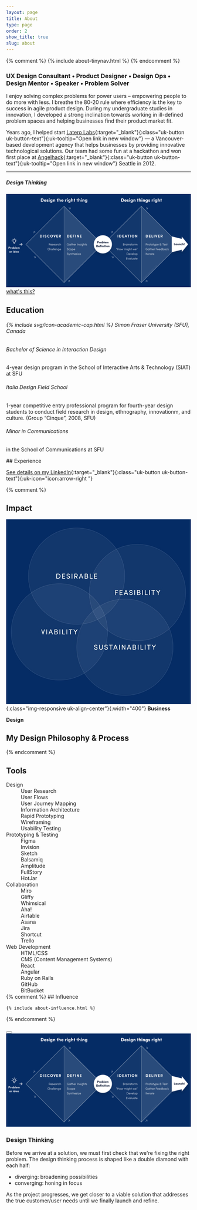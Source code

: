 ```yaml
---
layout: page
title: About
type: page
order: 2
show_title: true
slug: about
---
```


<a id="top"></a>

{% comment %}
{% include about-tinynav.html %}
{% endcomment %}

### UX Design Consultant • Product Designer • Design Ops • Design Mentor • Speaker • Problem Solver

I enjoy solving complex problems for power users – empowering people to do more with less. I breathe the 80-20 rule where efficiency is the key to success in agile product design. During my undergraduate studies in innovation, I developed a strong inclination towards working in ill-defined problem spaces and helping businesses find their product market fit.

Years ago, I helped start [Latero Labs](https://www.laterolabs.com/){:target="\_blank"}{:class="uk-button uk-button-text"}{:uk-tooltip="Open link in new window"} — a Vancouver-based development agency that helps businesses by providing innovative technological solutions. Our team had some fun at a hackathon and won first place at [Angelhack](https://www.angelhack.com/){:target="\_blank"}{:class="uk-button uk-button-text"}{:uk-tooltip="Open link in new window"} Seattle in 2012.

---

<h5 class="uk-text-center">Design Thinking</h5>
<div class="uk-card uk-borderd uk-text-center uk-align-center uk-width-2-3@s">
	<a href="#design-diamond" data-uk-toggle>
		<img src="/assets/content-images/about-designdiamond.jpg" alt="Design Diamond Process" class="img-responsive fade-in-hover">
		<span class="uk-button uk-button-link uk-margin-small-top" uk-icon="arrow-up">what's this?</span>
	</a>
</div>

## Education

<h6 class="uk-margin-bottom">
    {% include svg/icon-academic-cap.html %}
    Simon Fraser University (SFU), Canada
</h6>
<div uk-grid class="uk-child-width-1-1 uk-grid-small uk-grid-match">
	<div class="uk-card">
		<div class="uk-card-body subtle-card">
			<h6>Bachelor of Science in Interaction Design</h6>
			<p class="uk-margin-remove uk-text-small">
				4-year design program in the School of Interactive Arts & Technology (SIAT) at SFU
			</p>
		</div>
	</div>
	<div class="uk-card uk-width-1-2@s">
		<div class="uk-card-body subtle-card">
			<h6>Italia Design Field School</h6>
			<p class="uk-margin-remove uk-text-small">
				1-year competitive entry professional program for fourth-year design students to conduct field research in design, ethnography, innovationm, and culture. (Group “Cinque”, 2008, SFU)
			</p>
		</div>
	</div>
	<div class="uk-card uk-width-1-2@s">
		<div class="uk-card-body subtle-card">
			<h6>Minor in Communications</h6>
			<p class="uk-margin-remove uk-text-small">
				in the School of Communications at SFU
			</p>
		</div>
	</div>
</div>
## Experience

[See details on my LinkedIn](https://www.linkedin.com/in/lokaren/details/experience/){:target="\_blank"}{:class="uk-button uk-button-text"}{:uk-icon="icon:arrow-right "}

{% comment %}

## Impact

![Desireability Feasibility Viability Sustainability](/assets/content-images/DFVS-venn.jpg){:class="img-responsive uk-align-center"}{:width="400"}
**Business**

**Design**

## My Design Philosophy & Process

{% endcomment %}

## Tools

<div uk-grid class="uk-child-width-1-4@m uk-child-width-1-2">
	<div>
		<dt>Design</dt>
		<dd>User Research</dd>
		<dd>User Flows</dd>
		<dd>User Journey Mapping</dd>
		<dd>Information Architecture</dd>
		<dd>Rapid Prototyping</dd>
		<dd>Wireframing</dd>
		<dd>Usability Testing</dd>
	</div>
	<div>
		<dt>Prototyping & Testing</dt>
		<dd>Figma</dd>
		<dd>Invision</dd>
		<dd>Sketch</dd>
		<dd>Balsamiq</dd>
		<dd>Amplitude</dd>
		<dd>FullStory</dd>
		<dd>HotJar</dd>
	</div>
	<div>
		<dt>Collaboration</dt>
		<dd>Miro</dd>
		<dd>Gliffy</dd>
		<dd>Whimsical</dd>
		<dd>Aha!</dd>
		<dd>Airtable</dd>
		<dd>Asana</dd>
		<dd>Jira</dd>
		<dd>Shortcut</dd>
		<dd>Trello</dd>
	</div>
	<div>
		<dt>Web Development</dt>
		<dd>HTML/CSS</dd>
		<dd>CMS (Content Management Systems)</dd>
		<dd>React</dd>
		<dd>Angular</dd>
		<dd>Ruby on Rails</dd>
		<dd>GitHub</dd>
		<dd>BitBucket</dd>
	</div>
</div>
{% comment %}
    ## Influence

    {% include about-influence.html %}

{% endcomment %}

<!-- Modals -->
<div id="design-diamond" class="uk-modal-full" uk-modal>
  <div class="uk-modal-dialog">
		<button class="uk-modal-close-full uk-close-large" type="button" uk-close></button>
		<div class="uk-grid-collapse uk-child-width-1-1 " uk-grid uk-height-viewport>
			<div class="uk-width-2-3@m bg-brand-medium uk-padding">
				<div class="uk-height-1-1 uk-flex uk-flex-middle">
					<img src="/assets/content-images/about-designdiamond.jpg" alt="Design Diamond Process" class="img-responsive uk-width-1-1">
				</div>
			</div>
			<div class="uk-width-1-3@m uk-flex uk-flex-middle">
			<div class="uk-padding-large">
				<h3>Design Thinking</h3>
					<p class="uk-text-medium">
						Before we arrive at a solution, we must first check that we're fixing the right problem. The design thinking process is shaped like a double diamond with each half:
					</p>
					<ul class="uk-text-medium">
						<li>diverging: broadening possibilities</li>
						<li>converging: honing in focus</li>
					</ul>
					<p class="uk-text-medium">
						As the project progresses, we get closer to a viable solution that addresses the true customer/user needs until we finally launch and refine.
					</p>
					</div>
				</div>
     </div>
	</div>
</div>
